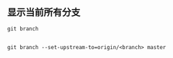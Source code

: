 ## 显示当前所有分支
```shell
git branch
```

##
```shell
git branch --set-upstream-to=origin/<branch> master
```
